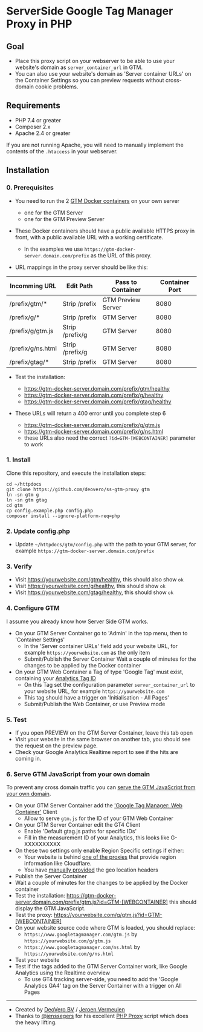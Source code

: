 # ServerSide Google Tag Manager Proxy in PHP

## Goal 

- Place this proxy script on your webserver to be able to use your website's domain as `server_container_url` in GTM.
- You can also use your website's domain as 'Server container URLs' on the Container Settings so you can preview requests without cross-domain cookie problems.

## Requirements

- PHP 7.4 or greater
- Composer 2.x
- Apache 2.4 or greater

If you are not running Apache, you will need to manually implement the contents of the `.htaccess` in your webserver.

## Installation

### 0. Prerequisites
- You need to run the 2 [GTM Docker containers](https://developers.google.com/tag-platform/tag-manager/server-side/manual-setup-guide) on your own server
  - one for the GTM Server 
  - one for the GTM Preview Server
- These Docker containers should have a public available HTTPS proxy in front, with a public available URL with a working certificate. 
  - In the examples we use `https://gtm-docker-server.domain.com/prefix` as the URL of this proxy.

- URL mappings in the proxy server should be like this:

| Incomming URL     | Edit Path       | Pass to Container  | Container Port |
|-------------------|-----------------|--------------------|----------------|
| /prefix/gtm/*     | Strip /prefix   | GTM Preview Server | 8080           |
| /prefix/g/*       | Strip /prefix   | GTM Server         | 8080           |
| /prefix/g/gtm.js  | Strip /prefix/g | GTM Server         | 8080           |
| /prefix/g/ns.html | Strip /prefix/g | GTM Server         | 8080           |
| /prefix/gtag/*    | Strip /prefix   | GTM Server         | 8080           |

- Test the installation:
  - https://gtm-docker-server.domain.com/prefix/gtm/healthy
  - https://gtm-docker-server.domain.com/prefix/g/healthy
  - https://gtm-docker-server.domain.com/prefix/gtag/healthy

- These URLs will return a 400 error until you complete step 6
  - https://gtm-docker-server.domain.com/prefix/g/gtm.js
  - https://gtm-docker-server.domain.com/prefix/g/ns.html
  - these URLs also need the correct `?id=GTM-[WEBCONTAINER]` parameter to work

### 1. Install
Clone this repository, and execute the installation steps:
```
cd ~/httpdocs
git clone https://github.com/deovero/ss-gtm-proxy gtm
ln -sn gtm g
ln -sn gtm gtag
cd gtm
cp config.example.php config.php
composer install --ignore-platform-req=php
```

### 2. Update config.php
- Update `~/httpdocs/gtm/config.php` with the path to your GTM server, for example `https://gtm-docker-server.domain.com/prefix`

### 3. Verify

- Visit https://yourwebsite.com/gtm/healthy, this should also show `ok`
- Visit https://yourwebsite.com/g/healthy, this should show `ok`
- Visit https://yourwebsite.com/gtag/healthy, this should show `ok`

### 4. Configure GTM
I assume you already know how Server Side GTM works.
- On your GTM Server Container go to 'Admin' in the top menu, then to 'Container Settings'
  - In the 'Server container URLs' field add your website URL, for example `https://yourwebsite.com` as the only item
  - Submit/Publish the Server Container
    Wait a couple of minutes for the changes to be applied by the Docker container
- On your GTM Web Container a Tag of type 'Google Tag' must exist, containing your [Analytics Tag ID](https://support.google.com/tagmanager/answer/12002338#find-tag-id)
  - On this Tag set the configuration parameter `server_container_url` to your website URL, for example `https://yourwebsite.com`
  - This tag should have a trigger on 'Initialisation - All Pages'
  - Submit/Publish the Web Container, or use Preview mode

### 5. Test
- If you open PREVIEW on the GTM Server Container, leave this tab open
- Visit your website in the same browser on another tab, you should see the request on the preview page.
- Check your Google Analytics Realtime report to see if the hits are coming in.

### 6. Serve GTM JavaScript from your own domain
To prevent any cross domain traffic you can [serve the GTM JavaScript from your own domain](https://developers.google.com/tag-platform/tag-manager/server-side/dependency-serving?tag=gtm). 

- On your GTM Server Container add the ['Google Tag Manager: Web Container'](https://developers.google.com/tag-platform/tag-manager/server-side/dependency-serving?tag=gtm) Client
  - Allow to serve `gtm.js` for the ID of your GTM Web Container
- On your GTM Server Container edit the GT4 Client
  - Enable 'Default gtag.js paths for specific IDs'
  - Fill in the measurement ID of your Analytics, this looks like G-XXXXXXXXXX
- On these two settings only enable Region Specific settings if either:
  - Your website is behind [one of the proxies](https://developers.google.com/tag-platform/tag-manager/server-side/enable-region-specific-settings#step_1_set_up_the_request_header_)
    that provide region information like Cloudflare.
  - You have [manually provided](https://developers.google.com/tag-platform/tag-manager/server-side/enable-region-specific-settings#custom-headers) the geo location headers  
- Publish the Server Container
- Wait a couple of minutes for the changes to be applied by the Docker container
- Test the installation: https://gtm-docker-server.domain.com/prefix/gtm.js?id=GTM-[WEBCONTAINER] this should display the GTM JavaScript.
- Test the proxy: https://yourwebsite.com/g/gtm.js?id=GTM-[WEBCONTAINER]
- On your website source code where GTM is loaded, you should replace:
  - `https://www.googletagmanager.com/gtm.js` by `https://yourwebsite.com/g/gtm.js`
  - `https://www.googletagmanager.com/ns.html` by `https://yourwebsite.com/g/ns.html`
- Test your website
- Test if the tags added to the GTM Server Container work, like Google Analytics using the Realtime overview
  - To use GT4 tracking server-side, you need to add the 'Google Analytics GA4' tag on the Server Container with a trigger on All Pages

------
- Created by [DeoVero BV](https://deovero.com) / [Jeroen Vermeulen](https://www.linkedin.com/in/jeroenvermeuleneu/)
- Thanks to [@jenssegers](https://www.linkedin.com/in/jenssegers/) for his excellent [PHP Proxy](https://github.com/jenssegers/php-proxy) script which does the heavy lifting.
